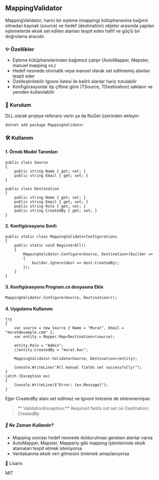 ## MappingValidator

MappingValidator, harici bir eşleme (mapping) kütüphanesine bağımlı olmadan kaynak (source) ve hedef (destination) objeler arasında yapılan eşlemelerde eksik set edilen alanları tespit eden hafif ve güçlü bir doğrulama aracıdır.

### ✨ Özellikler

- Eşleme kütüphanelerinden bağımsız çalışır (AutoMapper, Mapster, manuel mapping vs.)
- Hedef nesnede otomatik veya manuel olarak set edilmemiş alanları tespit eder
- Özelleştirilebilir Ignore listesi ile belirli alanlar hariç tutulabilir
- Konfigürasyonlar tip çiftine göre (TSource, TDestination) saklanır ve yeniden kullanılabilir

### 🚀 Kurulum

DLL olarak projeye referans verin ya da NuGet üzerinden ekleyin:

    dotnet add package MappingValidator

### 🛠️ Kullanım

#### 1. Örnek Model Tanımları

    public class Source
    {
        public string Name { get; set; }
        public string Email { get; set; }
    }
    
    public class Destination
    {
        public string Name { get; set; }
        public string Email { get; set; }
        public string Role { get; set; }
        public string CreatedBy { get; set; }
    }

#### 2. Konfigürasyonu Sınıfı

    public static class MappingValidatorConfigurations
    {
        public static void RegisterAll()
        {
            MappingValidator.Configure<Source, Destination>(builder =>
            {
                builder.Ignore(dest => dest.CreatedBy);
            });
        }
    }

#### 3. Konfigürasyonu Program.cs dosyasına Ekle

    MappingValidator.Configure<Source, Destination>();

#### 4. Uygulama Kullanımı

    try
    {
        var source = new Source { Name = "Murat", Email = "murat@example.com" };
        var entity = Mapper.Map<Destination>(source);
    
        entity.Role = "Admin";
        //entity.CreatedBy = "murat.koc";
    
        MappingValidator.Validate<Source, Destination>(entity);
    
        Console.WriteLine("All manual fields set successfully!");
    }
    catch (Exception ex)
    {
        Console.WriteLine($"Error: {ex.Message}");
    }

Eğer CreatedBy alanı set edilmez ve Ignore listesine de eklenmemişse:

> ** ValidationException:** Required fields not set on Destination: CreatedBy



##### 🎯 Ne Zaman Kullanılır?

- Mapping sonrası hedef nesnede doldurulması gereken alanlar varsa
- AutoMapper, Mapster, Mapperly gibi mapping işlemlerinde eksik atamaları tespit etmek isteniyorsa
- Veritabanına eksik veri gitmesini önlemek amaçlanıyorsa

📄 Lisans

MIT

